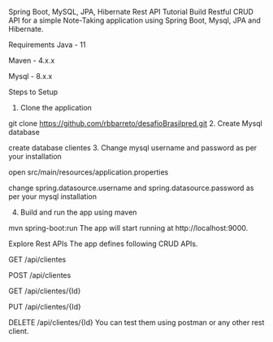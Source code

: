 Spring Boot, MySQL, JPA, Hibernate Rest API Tutorial
Build Restful CRUD API for a simple Note-Taking application using Spring Boot, Mysql, JPA and Hibernate.

Requirements
Java - 11

Maven - 4.x.x

Mysql - 8.x.x

Steps to Setup
1. Clone the application

git clone https://github.com/rbbarreto/desafioBrasilpred.git
2. Create Mysql database

create database clientes
3. Change mysql username and password as per your installation

open src/main/resources/application.properties

change spring.datasource.username and spring.datasource.password as per your mysql installation

4. Build and run the app using maven

mvn spring-boot:run
The app will start running at http://localhost:9000.

Explore Rest APIs
The app defines following CRUD APIs.

GET /api/clientes

POST /api/clientes

GET /api/clientes/{Id}

PUT /api/clientes/{Id}

DELETE /api/clientes/{Id}
You can test them using postman or any other rest client.

